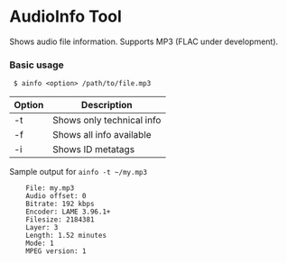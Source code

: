 # AudioInfo Tool
Shows audio file information. Supports MP3 (FLAC under development).

### Basic usage

```
 $ ainfo <option> /path/to/file.mp3
```

| Option | Description |
|--------|-------------|
| -t     | Shows only technical info |
| -f     | Shows all info available |
| -i     | Shows ID metatags |

Sample output for `ainfo -t ~/my.mp3`

```
    File: my.mp3
    Audio offset: 0
    Bitrate: 192 kbps
    Encoder: LAME 3.96.1+
    Filesize: 2184381
    Layer: 3
    Length: 1.52 minutes
    Mode: 1
    MPEG version: 1
```
